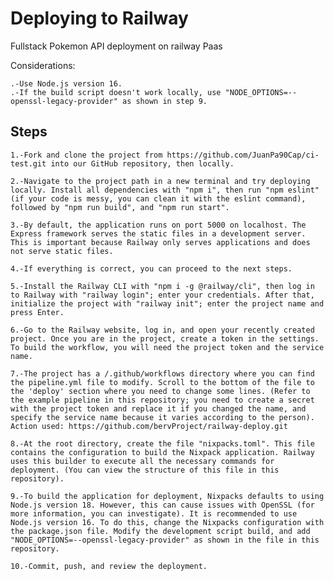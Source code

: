 
# Deploying to Railway


Fullstack Pokemon API deployment on railway Paas

Considerations:

    .-Use Node.js version 16.
    .-If the build script doesn't work locally, use "NODE_OPTIONS=--openssl-legacy-provider" as shown in step 9.

## Steps

    1.-Fork and clone the project from https://github.com/JuanPa90Cap/ci-test.git into our GitHub repository, then locally.

    2.-Navigate to the project path in a new terminal and try deploying locally. Install all dependencies with "npm i", then run "npm eslint" (if your code is messy, you can clean it with the eslint command), followed by "npm run build", and "npm run start".

    3.-By default, the application runs on port 5000 on localhost. The Express framework serves the static files in a development server. This is important because Railway only serves applications and does not serve static files.

    4.-If everything is correct, you can proceed to the next steps.

    5.-Install the Railway CLI with "npm i -g @railway/cli", then log in to Railway with "railway login"; enter your credentials. After that, initialize the project with "railway init"; enter the project name and press Enter.

    6.-Go to the Railway website, log in, and open your recently created project. Once you are in the project, create a token in the settings. To build the workflow, you will need the project token and the service name.

    7.-The project has a /.github/workflows directory where you can find the pipeline.yml file to modify. Scroll to the bottom of the file to the 'deploy' section where you need to change some lines. (Refer to the example pipeline in this repository; you need to create a secret with the project token and replace it if you changed the name, and specify the service name because it varies according to the person). Action used: https://github.com/bervProject/railway-deploy.git

    8.-At the root directory, create the file "nixpacks.toml". This file contains the configuration to build the Nixpack application. Railway uses this builder to execute all the necessary commands for deployment. (You can view the structure of this file in this repository).

    9.-To build the application for deployment, Nixpacks defaults to using Node.js version 18. However, this can cause issues with OpenSSL (for more information, you can investigate). It is recommended to use Node.js version 16. To do this, change the Nixpacks configuration with the package.json file. Modify the development script build, and add "NODE_OPTIONS=--openssl-legacy-provider" as shown in the file in this repository.

    10.-Commit, push, and review the deployment.